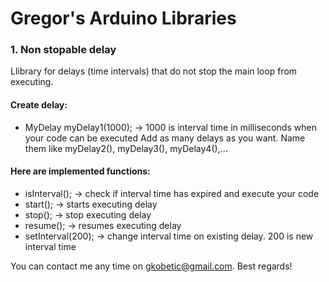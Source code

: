# Gregor's Arduino Libraries

### 1. Non stopable delay
Llibrary for delays (time intervals) that do not stop the main loop from executing.

#### Create delay:
- MyDelay myDelay1(1000); -> 1000 is interval time in milliseconds when your code can be executed
Add as many delays as you want. Name them like myDelay2(), myDelay3(), myDelay4(),...

#### Here are implemented functions:
- isInterval(); -> check if interval time has expired and execute your code
- start(); -> starts executing delay
- stop(); -> stop executing delay
- resume(); -> resumes executing delay
- setInterval(200); -> change interval time on existing delay. 200 is new interval time


You can contact me any time on gkobetic@gmail.com.
Best regards!